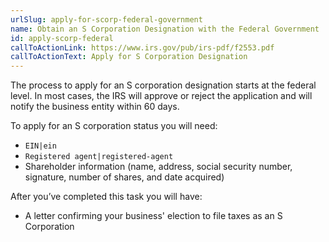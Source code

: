 ```yaml
---
urlSlug: apply-for-scorp-federal-government
name: Obtain an S Corporation Designation with the Federal Government
id: apply-scorp-federal
callToActionLink: https://www.irs.gov/pub/irs-pdf/f2553.pdf
callToActionText: Apply for S Corporation Designation
---
```

The process to apply for an S corporation designation starts at the federal level. In most cases, the IRS will approve or reject the application and will notify the business entity within 60 days. 

To apply for an S corporation status you will need:

* `EIN|ein`
* `Registered agent|registered-agent`
* Shareholder information (name, address, social security number, signature, number of shares, and date acquired) 

After you’ve completed this task you will have:

* A letter confirming your business' election to file taxes as an S Corporation